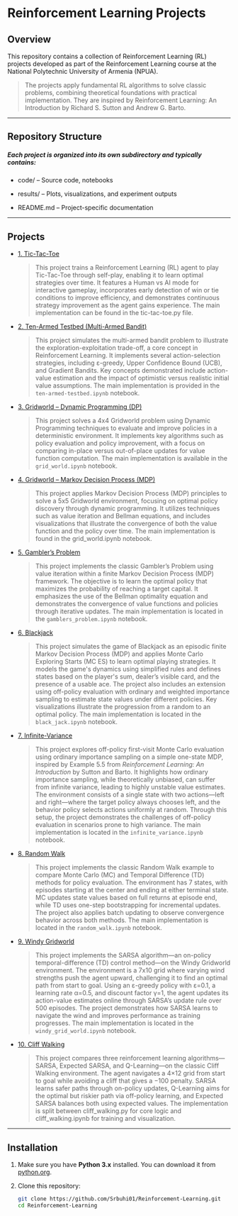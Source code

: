 # Reinforcement Learning Projects

## Overview

 This repository contains a collection of Reinforcement Learning (RL) projects developed as part of the Reinforcement Learning course at the National Polytechnic University of Armenia (NPUA).

> The projects apply fundamental RL algorithms to solve classic problems, combining theoretical foundations with practical implementation.
  They are inspired by Reinforcement Learning: An Introduction by Richard S. Sutton and Andrew G. Barto.

---

## Repository Structure

##### Each project is organized into its own subdirectory and typically contains:

- code/ – Source code, notebooks

- results/ – Plots, visualizations, and experiment outputs

- README.md – Project-specific documentation

---

## Projects

 * [1. Tic-Tac-Toe](https://github.com/Srbuhi01/Reinforcement-Learning/tree/main/tic-tac-toe)
    > This project trains a Reinforcement Learning (RL) agent to play Tic-Tac-Toe through self-play, enabling it to learn optimal strategies over time. It features a Human vs AI mode for interactive gameplay, incorporates early detection of win or tie conditions to improve efficiency, and demonstrates continuous strategy improvement as the agent gains experience. The main implementation can be found in the tic-tac-toe.py file.


 * [2. Ten-Armed Testbed (Multi-Armed Bandit)](https://github.com/Srbuhi01/Reinforcement-Learning/tree/main/ten-armed-testbed)
    > This project simulates the multi-armed bandit problem to illustrate the exploration-exploitation trade-off, a core concept in Reinforcement Learning. It implements several action-selection strategies, including ε-greedy, Upper Confidence Bound (UCB), and Gradient Bandits. Key concepts demonstrated include action-value estimation and the impact of optimistic versus realistic initial value assumptions. The main implementation is provided in the `ten-armed-testbed.ipynb` notebook.

   
* [3. Gridworld – Dynamic Programming (DP)](https://github.com/Srbuhi01/Reinforcement-Learning/tree/main/gridworld-dp)
    > This project solves a 4x4 Gridworld problem using Dynamic Programming techniques to evaluate and improve policies in a deterministic environment. It implements key algorithms such as policy evaluation and policy improvement, with a focus on comparing in-place versus out-of-place updates for value function computation. The main implementation is available in the `grid_world.ipynb` notebook.

* [4. Gridworld – Markov Decision Process (MDP)](https://github.com/Srbuhi01/Reinforcement-Learning/tree/main/gridworld-mdp)
    > This project applies Markov Decision Process (MDP) principles to solve a 5x5 Gridworld environment, focusing on optimal policy discovery through dynamic programming. It utilizes techniques such as value iteration and Bellman equations, and includes visualizations that illustrate the convergence of both the value function and the policy over time. The main implementation is found in the grid_world.ipynb notebook.

* [5. Gambler’s Problem](https://github.com/Srbuhi01/Reinforcement-Learning/tree/main/gambler-problem)
    > This project implements the classic Gambler’s Problem using value iteration within a finite Markov Decision Process (MDP) framework. The objective is to learn the optimal policy that maximizes the probability of reaching a target capital. It emphasizes the use of the Bellman optimality equation and demonstrates the convergence of value functions and policies through iterative updates. The main implementation is located in the `gamblers_problem.ipynb` notebook.

* [6. Blackjack](https://github.com/Srbuhi01/Reinforcement-Learning/tree/main/blackjack)
    > This project simulates the game of Blackjack as an episodic finite Markov Decision Process (MDP) and applies Monte Carlo Exploring Starts (MC ES) to learn optimal playing strategies. It models the game's dynamics using simplified rules and defines states based on the player's sum, dealer’s visible card, and the presence of a usable ace. The project also includes an extension using off-policy evaluation with ordinary and weighted importance sampling to estimate state values under different policies. Key visualizations illustrate the progression from a random to an optimal policy. The main implementation is located in the `black_jack.ipynb` notebook.

* [7. Infinite-Variance](https://github.com/Srbuhi01/Reinforcement-Learning/tree/main/infinite-variance)
    > This project explores off-policy first-visit Monte Carlo evaluation using ordinary importance sampling on a simple one-state MDP, inspired by Example 5.5 from *Reinforcement Learning: An Introduction* by Sutton and Barto. It highlights how ordinary importance sampling, while theoretically unbiased, can suffer from infinite variance, leading to highly unstable value estimates. The environment consists of a single state with two actions—left and right—where the target policy always chooses left, and the behavior policy selects actions uniformly at random. Through this setup, the project demonstrates the challenges of off-policy evaluation in scenarios prone to high variance. The main implementation is located in the `infinite_variance.ipynb` notebook.

* [8. Random Walk](https://github.com/Srbuhi01/Reinforcement-Learning/tree/main/random-walk)
    > This project implements the classic Random Walk example to compare Monte Carlo (MC) and Temporal Difference (TD) methods for policy evaluation. The environment has 7 states, with episodes starting at the center and ending at either terminal state. MC updates state values based on full returns at episode end, while TD uses one-step bootstrapping for incremental updates. The project also applies batch updating to observe convergence behavior across both methods. The main implementation is located in the `random_walk.ipynb` notebook.

* [9. Windy Gridworld](https://github.com/Srbuhi01/Reinforcement-Learning/tree/main/windy-gridworld)
    > This project implements the SARSA algorithm—an on-policy temporal-difference (TD) control method—on the Windy Gridworld environment. The environment is a 7x10 grid where varying wind strengths push the agent upward, challenging it to find an optimal path from start to goal. Using an ε-greedy policy with ε=0.1, a learning rate α=0.5, and discount factor γ=1, the agent updates its action-value estimates online through SARSA’s update rule over 500 episodes. The project demonstrates how SARSA learns to navigate the wind and improves performance as training progresses.  The main implementation is located in the `windy_grid_world.ipynb` notebook.

* [10. Cliff Walking](https://github.com/Srbuhi01/Reinforcement-Learning/tree/main/cliff-walking)
    > This project compares three reinforcement learning algorithms—SARSA, Expected SARSA, and Q-Learning—on the classic Cliff Walking environment. The agent navigates a 4×12 grid from start to goal while avoiding a cliff that gives a −100 penalty. SARSA learns safer paths through on-policy updates, Q-Learning aims for the optimal but riskier path via off-policy learning, and Expected SARSA balances both using expected values. The implementation is split between cliff_walking.py for core logic and cliff_walking.ipynb for training and visualization.


  
---

## Installation

1. Make sure you have **Python 3.x** installed. You can download it from [python.org](https://www.python.org/downloads/).

2. Clone this repository:
   ```bash
   git clone https://github.com/Srbuhi01/Reinforcement-Learning.git
   cd Reinforcement-Learning



